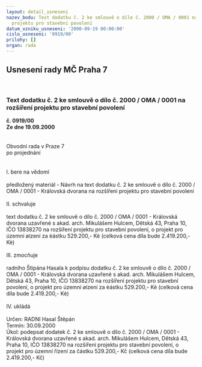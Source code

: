 ```yaml
---
layout: detail_usneseni
nazev_bodu: Text dodatku č. 2 ke smlouvě o dílo č. 2000 / OMA / 0001 na  rozšíření
  projektu pro stavební povolení
datum_vzniku_usneseni: '2000-09-19 00:00:00'
cislo_usneseni: '0919/00'
prilohy: []
organ: rada
---
```

<div id="ucUsn_pList" class="usn">
	<span><h2>Usnesení rady MČ Praha 7 </h2>
<br></span><div class="standBody">
<span><h3>Text dodatku č. 2 ke smlouvě o dílo č. 2000 / OMA / 0001 na  rozšíření projektu pro stavební povolení</h3></span><div class="center">
		<strong>č. 0919/00</strong><br>
	</div>
<div class="center">
		<strong>Ze dne 19.09.2000</strong><br><br>
	</div>     <br>Obvodní rada v Praze 7<br>po projednání<br><br><br>I.	bere na vědomí<br><br> předložený materiál - Návrh na text dodatku č. 2 ke smlouvě o dílo č. 2000 / OMA / 0001 - Královská dvorana na  rozšíření projektu pro stavební povolení<br><br>II.	schvaluje <br><br>text dodatku č. 2 ke smlouvě o dílo č. 2000 / OMA / 0001 - Královská dvorana uzavřené s akad. arch. Mikulášem Hulcem, Dětská 43, Praha 10, IČO 13838270 na  rozšíření projektu pro stavební povolení, o projekt pro územní øízení za èástku 529.200,- Kè (celková cena díla bude 2.419.200,- Kè)<br><br>III.	zmocňuje <br><br>radního Štìpána Hasala k podpisu dodatku č. 2 ke smlouvě o dílo č. 2000 / OMA / 0001 - Královská dvorana uzavřené s akad. arch. Mikulášem Hulcem, Dětská 43, Praha 10, IČO 13838270 na rozšíření projektu pro stavební povolení, o projekt pro územní øízení za èástku 529.200,- Kè (celková cena díla bude 2.419.200,- Kè)<br><br>IV.	ukládá <br><br> Určen:	     	RADNI Hasal Štěpán<br>Termín: 30.09.2000<br>Úkol:	podepsat dodatek č. 2 ke smlouvě o dílo č. 2000 / OMA / 0001 - Královská dvorana uzavřené s akad. arch. Mikulášem Hulcem, Dětská 43, Praha 10, IČO 13838270 na  rozšíření projektu pro stavební povolení, o projekt pro územní řízení za částku 529.200,- Kč (celková cena díla bude 2.419.200,- Kč) <br>
</div>
</div>